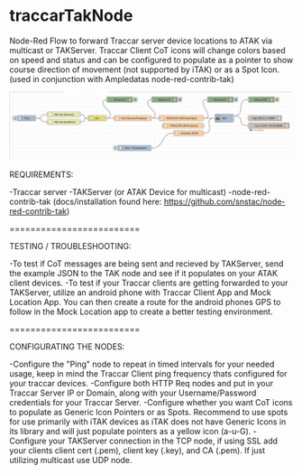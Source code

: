 # traccarTakNode
Node-Red Flow to forward Traccar server device locations to ATAK via multicast or TAKServer. Traccar Client CoT icons will change colors based on speed and status and can be configured to populate as a pointer to show course direction of movement (not supported by iTAK) or as a Spot Icon. (used in conjunction with Ampledatas node-red-contrib-tak)

![traccar flow](/screenshot1.png?raw=true "Node Red Flow")


REQUIREMENTS:

-Traccar server
-TAKServer (or ATAK Device for multicast)
-node-red-contrib-tak (docs/installation found here: https://github.com/snstac/node-red-contrib-tak)

=========================

TESTING / TROUBLESHOOTING:

-To test if CoT messages are being sent and recieved by TAKServer, send the example JSON to the TAK node and see if it populates on your ATAK client devices. 
-To test if your Traccar clients are getting forwarded to your TAKServer, utilize an android phone with Traccar Client App and Mock Location App. You can then create a route for the android phones GPS to follow in the Mock Location app to create a better testing environment.

=========================

CONFIGURATING THE NODES:

-Configure the "Ping" node to repeat in timed intervals for your needed usage, keep in mind the Traccar Client ping frequency thats configured for your traccar devices. 
-Configure both HTTP Req nodes and put in your Traccar Server IP or Domain, along with your Username/Password credentials for your Traccar Server.
-Configure whether you want CoT icons to populate as Generic Icon Pointers or as Spots. Recommend to use spots for use primarily with iTAK devices as iTAK does not have Generic Icons in its library and will just populate pointers as a yellow icon (a-u-G).
-Configure your TAKServer connection in the TCP node, if using SSL add your clients client cert (.pem), client key (.key), and CA (.pem). If just utilizing multicast use UDP node.
